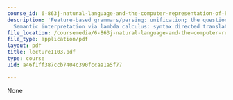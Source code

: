 ```yaml
---
course_id: 6-863j-natural-language-and-the-computer-representation-of-knowledge-spring-2003
description: 'Feature-based grammars/parsing: unification; the question of representation,
  Semantic interpretation via lambda calculus: syntax directed translation.'
file_location: /coursemedia/6-863j-natural-language-and-the-computer-representation-of-knowledge-spring-2003/a46f1ff387ccb7404c390fccaa1a5f77_lecture1103.pdf
file_type: application/pdf
layout: pdf
title: lecture1103.pdf
type: course
uid: a46f1ff387ccb7404c390fccaa1a5f77

---
```

None